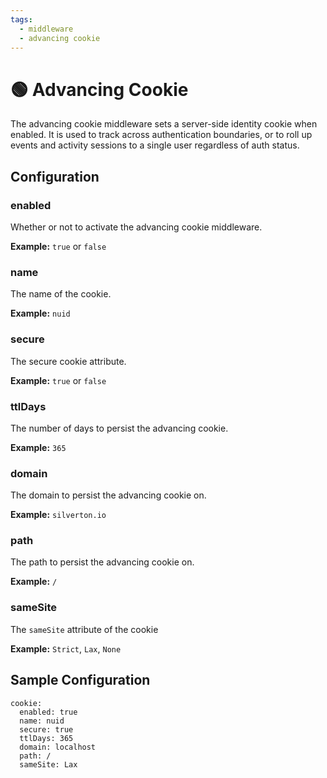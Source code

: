 ```yaml
---
tags:
  - middleware
  - advancing cookie
---
```


# 🟢 Advancing Cookie

The advancing cookie middleware sets a server-side identity cookie when enabled. It is used to track across authentication boundaries, or to roll up events and activity sessions to a single user regardless of auth status.

## Configuration

### enabled

Whether or not to activate the advancing cookie middleware.

**Example:** `true` or `false`

### name

The name of the cookie.

**Example:** `nuid`

### secure

The secure cookie attribute.

**Example:** `true` or `false`

### ttlDays

The number of days to persist the advancing cookie.

**Example:** `365`

### domain

The domain to persist the advancing cookie on.

**Example:** `silverton.io`

### path

The path to persist the advancing cookie on.

**Example:** `/`

### sameSite

The `sameSite` attribute of the cookie

**Example:** `Strict`, `Lax`, `None`

## Sample Configuration


```
cookie:
  enabled: true
  name: nuid
  secure: true
  ttlDays: 365
  domain: localhost
  path: /
  sameSite: Lax
```
